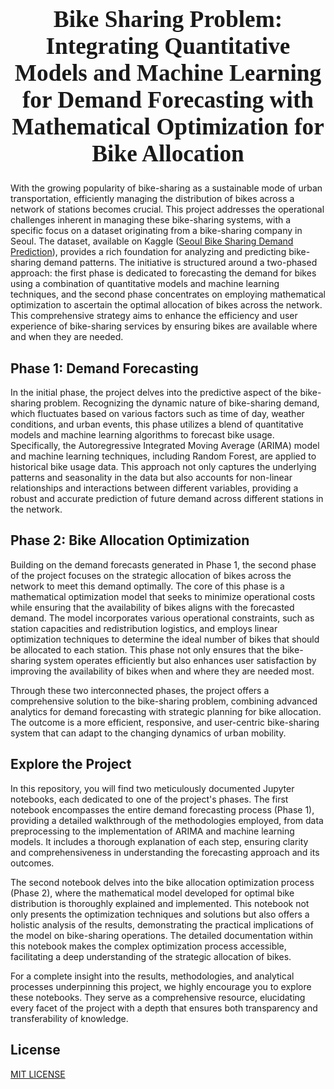 <span style="font-family:Times New Roman; font-size:14pt;">
<h1 align="center"><b>Bike Sharing Problem: Integrating Quantitative Models and Machine Learning for Demand Forecasting with Mathematical Optimization for Bike Allocation</b></h2>
</span>

With the growing popularity of bike-sharing as a sustainable mode of urban transportation, efficiently managing the distribution of bikes across a network of stations becomes crucial. This project addresses the operational challenges inherent in managing these bike-sharing systems, with a specific focus on a dataset originating from a bike-sharing company in Seoul. The dataset, available on Kaggle ([Seoul Bike Sharing Demand Prediction](https://www.kaggle.com/datasets/saurabhshahane/seoul-bike-sharing-demand-prediction)), provides a rich foundation for analyzing and predicting bike-sharing demand patterns. The initiative is structured around a two-phased approach: the first phase is dedicated to forecasting the demand for bikes using a combination of quantitative models and machine learning techniques, and the second phase concentrates on employing mathematical optimization to ascertain the optimal allocation of bikes across the network. This comprehensive strategy aims to enhance the efficiency and user experience of bike-sharing services by ensuring bikes are available where and when they are needed.

## Phase 1: Demand Forecasting

In the initial phase, the project delves into the predictive aspect of the bike-sharing problem. Recognizing the dynamic nature of bike-sharing demand, which fluctuates based on various factors such as time of day, weather conditions, and urban events, this phase utilizes a blend of quantitative models and machine learning algorithms to forecast bike usage. Specifically, the Autoregressive Integrated Moving Average (ARIMA) model and machine learning techniques, including Random Forest, are applied to historical bike usage data. This approach not only captures the underlying patterns and seasonality in the data but also accounts for non-linear relationships and interactions between different variables, providing a robust and accurate prediction of future demand across different stations in the network.

## Phase 2: Bike Allocation Optimization

Building on the demand forecasts generated in Phase 1, the second phase of the project focuses on the strategic allocation of bikes across the network to meet this demand optimally. The core of this phase is a mathematical optimization model that seeks to minimize operational costs while ensuring that the availability of bikes aligns with the forecasted demand. The model incorporates various operational constraints, such as station capacities and redistribution logistics, and employs linear optimization techniques to determine the ideal number of bikes that should be allocated to each station. This phase not only ensures that the bike-sharing system operates efficiently but also enhances user satisfaction by improving the availability of bikes when and where they are needed most.

Through these two interconnected phases, the project offers a comprehensive solution to the bike-sharing problem, combining advanced analytics for demand forecasting with strategic planning for bike allocation. The outcome is a more efficient, responsive, and user-centric bike-sharing system that can adapt to the changing dynamics of urban mobility.

## Explore the Project

In this repository, you will find two meticulously documented Jupyter notebooks, each dedicated to one of the project's phases. The first notebook encompasses the entire demand forecasting process (Phase 1), providing a detailed walkthrough of the methodologies employed, from data preprocessing to the implementation of ARIMA and machine learning models. It includes a thorough explanation of each step, ensuring clarity and comprehensiveness in understanding the forecasting approach and its outcomes.

The second notebook delves into the bike allocation optimization process (Phase 2), where the mathematical model developed for optimal bike distribution is thoroughly explained and implemented. This notebook not only presents the optimization techniques and solutions but also offers a holistic analysis of the results, demonstrating the practical implications of the model on bike-sharing operations. The detailed documentation within this notebook makes the complex optimization process accessible, facilitating a deep understanding of the strategic allocation of bikes.

For a complete insight into the results, methodologies, and analytical processes underpinning this project, we highly encourage you to explore these notebooks. They serve as a comprehensive resource, elucidating every facet of the project with a depth that ensures both transparency and transferability of knowledge. 

## License
[MIT LICENSE](LICENSE)
